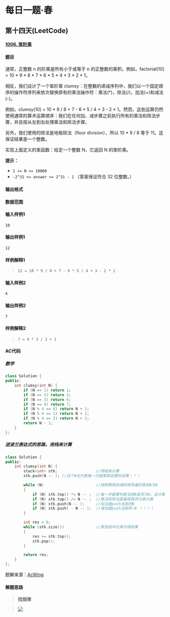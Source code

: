 # 每日一题·春

## 第十四天(LeetCode)

#### [1006. 笨阶乘](https://leetcode-cn.com/problems/clumsy-factorial/)

#### 题目

通常，正整数 n 的阶乘是所有小于或等于 n 的正整数的乘积。例如，factorial(10) = 10 * 9 * 8 * 7 * 6 * 5 * 4 * 3 * 2 * 1。

相反，我们设计了一个笨阶乘 clumsy：在整数的递减序列中，我们以一个固定顺序的操作符序列来依次替换原有的乘法操作符：乘法(*)，除法(/)，加法(+)和减法(-)。

例如，clumsy(10) = 10 * 9 / 8 + 7 - 6 * 5 / 4 + 3 - 2 * 1。然而，这些运算仍然使用通常的算术运算顺序：我们在任何加、减步骤之前执行所有的乘法和除法步骤，并且按从左到右处理乘法和除法步骤。

另外，我们使用的除法是地板除法（floor division），所以 10 * 9 / 8 等于 11。这保证结果是一个整数。

实现上面定义的笨函数：给定一个整数 N，它返回 N 的笨阶乘。

**提示：**

- `1 <= N <= 10000`
- `-2^31 <= answer <= 2^31 - 1` （答案保证符合 32 位整数。）

#### 输出格式



#### 数据范围



#### 输入样例1

```
10
```

#### 输出样例1

```
12
```

#### 样例解释1

> ```
> 12 = 10 * 9 / 8 + 7 - 6 * 5 / 4 + 3 - 2 * 1
> ```

#### 输入样例2

```
4
```

#### 输出样例2

```
7
```

#### 样例解释2

> ```
> 7 = 4 * 3 / 2 + 1
> ```

#### AC代码

##### 数学

```c++
class Solution {
public:
    int clumsy(int N) {
        if (N == 1) return 1;
        if (N == 2) return 2;
        if (N == 3) return 6;
        if (N == 4) return 7;
        if (N % 4 == 0) return N + 1;
        if (N % 4 == 1) return N + 2;
        if (N % 4 == 2) return N + 2;
        return N - 1;
    }
};
```

##### 逆波兰表达式的思路，用栈来计算

```c++
class Solution {
public:
    int clumsy(int N) {
        stack<int> stk;                 //用栈来计算
        stk.push(N -- ); //这个N也代表每一次做乘除运算的结果！！！

        while (N)                       //按照乘除加减的顺序遍历直到N为0
        {
            if (N) stk.top() *= N -- ;  //每一步都要判断当前N是否为0，且计算后N自减1
            if (N) stk.top() /= N -- ;  //乘法和除法直接用栈顶元素计算
            if (N) stk.push(N -- );     //加法就push当前的N
            if (N) stk.push( - N -- );  //减法就push当前的-N ！！！！
        }

        int res = 0;
        while (stk.size())              //累加栈中元素可得结果
        {
            res += stk.top();
            stk.pop();
        }

        return res;
    }
};
```

题解来源：[AcWing](https://www.acwing.com/solution/content/42654/)

#### 解题思路

> **找规律**

>  ![](https://cdn.acwing.com/media/article/image/2021/04/29/35941_481d6beea8-202104292025271000.jpg)

